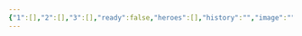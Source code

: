 ```yaml
---
{"1":[],"2":[],"3":[],"ready":false,"heroes":[],"history":"","image":"","images":[],"features":[],"appearance":[],"terms":[],"dg-publish":true,"permalink":"/tabliczy/biblejskie-syuzhety/moisej-razbivaet-skrizhali-zaveta/","dgPassFrontmatter":true}
---
```



